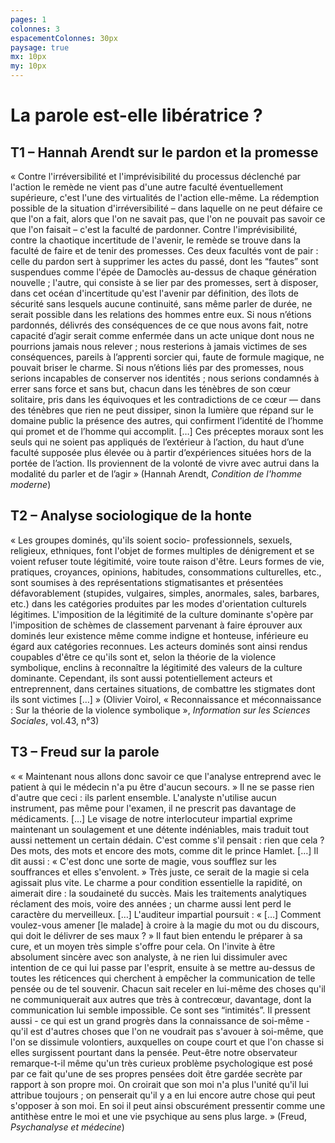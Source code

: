 ```yaml
---
pages: 1
colonnes: 3
espacementColonnes: 30px
paysage: true
mx: 10px
my: 10px
---
```


# La parole est-elle libératrice ?

## T1 – Hannah Arendt sur le pardon et la promesse

« Contre l'irréversibilité et l'imprévisibilité du processus déclenché par l'action le remède ne vient pas d'une autre faculté éventuellement supérieure, c'est l'une des virtualités de l'action elle-même. La rédemption possible de la situation d'irréversibilité – dans laquelle on ne peut défaire ce que l'on a fait, alors que l'on ne savait pas, que l'on ne pouvait pas savoir ce que l'on faisait – c'est la faculté de pardonner. Contre l'imprévisibilité, contre la chaotique incertitude de l'avenir, le remède se trouve dans la faculté de faire et de tenir des promesses. Ces deux facultés vont de pair : celle du pardon sert à supprimer les actes du passé, dont les “fautes” sont suspendues comme l'épée de Damoclès au-dessus de chaque génération nouvelle ; l'autre, qui consiste à se lier par des promesses, sert à disposer, dans cet océan d'incertitude qu'est l'avenir par définition, des îlots de sécurité sans lesquels aucune continuité, sans même parler de durée, ne serait possible dans les relations des hommes entre eux.
Si nous n’étions pardonnés, délivrés des conséquences de ce que nous avons fait, notre capacité d’agir serait comme enfermée dans un acte unique dont nous ne pourrions jamais nous relever ; nous resterions à jamais victimes de ses conséquences, pareils à l’apprenti sorcier qui, faute de formule magique, ne pouvait briser le charme. Si nous n’étions liés par des promesses, nous serions incapables de conserver nos identités ; nous serions condamnés à errer sans force et sans but, chacun dans les ténèbres de son cœur solitaire, pris dans les équivoques et les contradictions de ce cœur — dans des ténèbres que rien ne peut dissiper, sinon la lumière que répand sur le domaine public la présence des autres, qui confirment l’identité de l’homme qui promet et de l’homme qui accomplit. […]
Ces préceptes moraux sont les seuls qui ne soient pas appliqués de l’extérieur à l’action, du haut d’une faculté supposée plus élevée ou à partir d’expériences situées hors de la portée de l’action. Ils proviennent de la volonté de vivre avec autrui dans la modalité du parler et de l’agir » (Hannah Arendt, _Condition de l'homme moderne_)


## T2 – Analyse sociologique de la honte

« Les groupes dominés, qu'ils soient socio- professionnels, sexuels, religieux, ethniques, font l'objet de formes multiples de dénigrement et se voient refuser toute légitimité, voire toute raison d'être. Leurs formes de vie, pratiques, croyances, opinions, habitudes, consommations culturelles, etc., sont soumises à des représentations stigmatisantes et présentées défavorablement (stupides, vulgaires, simples, anormales, sales, barbares, etc.) dans les catégories produites par les modes d'orientation culturels légitimes. L'imposition de la légitimité de la culture dominante s'opère par l'imposition de schèmes de classement parvenant à faire éprouver aux dominés leur existence même comme indigne et honteuse, inférieure eu égard aux catégories reconnues. Les acteurs dominés sont ainsi rendus coupables d'être ce qu'ils sont et, selon la théorie de la violence symbolique, enclins à reconnaître la légitimité des valeurs de la culture dominante. Cependant, ils sont aussi potentiellement acteurs et entreprennent, dans certaines situations, de combattre les stigmates dont ils sont victimes […] » (Olivier Voirol, « Reconnaissance et méconnaissance : Sur la théorie de la violence symbolique », _Information sur les Sciences Sociales_, vol.43, n°3)


## T3 – Freud sur la parole

« « Maintenant nous allons donc savoir ce que l'analyse entreprend avec le patient à qui le médecin n'a pu être d'aucun secours. »
Il ne se passe rien d'autre que ceci : ils parlent ensemble. L'analyste n'utilise aucun instrument, pas même pour l'examen, il ne prescrit pas davantage de médicaments. […]
Le visage de notre interlocuteur impartial exprime maintenant un soulagement et une détente indéniables, mais traduit tout aussi nettement un certain dédain. C'est comme s'il pensait : rien que cela ? Des mots, des mots et encore des mots, comme dit le prince Hamlet. […]
Il dit aussi : « C'est donc une sorte de magie, vous soufflez sur les souffrances et elles s'envolent. »
Très juste, ce serait de la magie si cela agissait plus vite. Le charme a pour condition essentielle la rapidité, on aimerait dire : la soudaineté du succès. Mais les traitements analytiques réclament des mois, voire des années ; un charme aussi lent perd le caractère du merveilleux. […] 
L'auditeur impartial poursuit : « […] Comment voulez-vous amener [le malade] à croire à la magie du mot ou du discours, qui doit le délivrer de ses maux ? »
Il faut bien entendu le préparer à sa cure, et un moyen très simple s'offre pour cela. On l'invite à être absolument sincère avec son analyste, à ne rien lui dissimuler avec intention de ce qui lui passe par l'esprit, ensuite à se mettre au-dessus de toutes les réticences qui cherchent à empêcher la communication de telle pensée ou de tel souvenir. Chacun sait receler en lui-même des choses qu'il ne communiquerait aux autres que très à contrecœur, davantage, dont la communication lui semble impossible. Ce sont ses “intimités”. Il pressent aussi - ce qui est un grand progrès dans la connaissance de soi-même - qu'il est d'autres choses que l'on ne voudrait pas s'avouer à soi-même, que l'on se dissimule volontiers, auxquelles on coupe court et que l'on chasse si elles surgissent pourtant dans la pensée. Peut-être notre observateur remarque-t-il même qu'un très curieux problème psychologique est posé par ce fait qu'une de ses propres pensées doit être gardée secrète par rapport à son propre moi. On croirait que son moi n'a plus l'unité qu'il lui attribue toujours ; on penserait qu'il y a en lui encore autre chose qui peut s'opposer à son moi. En soi il peut ainsi obscurément pressentir comme une antithèse entre le moi et une vie psychique au sens plus large. » (Freud, _Psychanalyse et médecine_)
